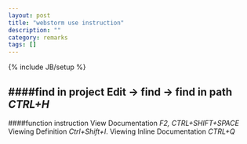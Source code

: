 ```yaml
---
layout: post
title: "webstorm use instruction"
description: ""
category: remarks
tags: []
---
```

{% include JB/setup %}

####find in project
Edit -> find -> find in path *CTRL+H*
-----------
####function instruction 
View Documentation *F2, CTRL+SHIFT+SPACE*
Viewing Definition *Ctrl+Shift+I*.
Viewing Inline Documentation *CTRL+Q*
